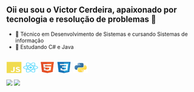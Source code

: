 <h2>Oii eu sou o Victor Cerdeira, apaixonado por tecnologia e resolução de problemas 👋</h2>

- 🔭 Técnico em Desenvolvimento de Sistemas e cursando Sistemas de informação
- 🌱 Estudando C# e Java 



<div style="display: inline_block"><br>
  <img align="center" alt="Victor-Js" height="30" width="40"     
    src="https://raw.githubusercontent.com/devicons/devicon/master/icons/javascript/javascript-plain.svg">
  <img align="center" alt="Victor-React" height="30" width="40"   
    src="https://raw.githubusercontent.com/devicons/devicon/master/icons/react/react-original.svg">
  <img align="center" alt="Victor-HTML" height="30" width="40" 
    src="https://raw.githubusercontent.com/devicons/devicon/master/icons/html5/html5-original.svg">
  <img align="center" alt="Victor-CSS" height="30" width="40" 
    src="https://raw.githubusercontent.com/devicons/devicon/master/icons/css3/css3-original.svg">
  <img align="center" alt="Victor-Python" height="30" width="40" 
    src="https://raw.githubusercontent.com/devicons/devicon/master/icons/python/python-original.svg">
</div>


<br>

<div> 
  <a href = "mailto:victorcerd3@gmail.com"><img src="https://img.shields.io/badge/-Gmail-%23333?style=for-the-badge&logo=gmail&logoColor=white" target="_blank"></a>
  <a href="https://www.linkedin.com/in/victor-de-oliveira-cerdeira-santos-b88886182/" target="_blank"><img src="https://img.shields.io/badge/-LinkedIn-%230077B5?style=for-the-badge&logo=linkedin&logoColor=white" target="_blank"></a> 
</div>
  
